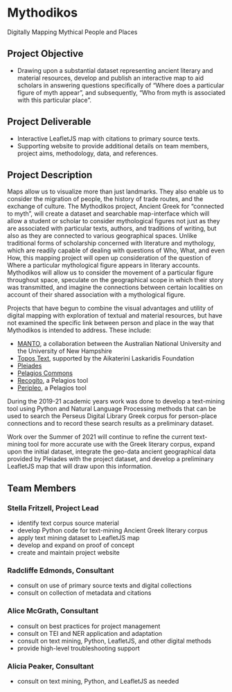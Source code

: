 # Mythodikos
Digitally Mapping Mythical People and Places

## Project Objective
- Drawing upon a substantial dataset representing ancient literary and material resources, develop and publish an interactive map to aid scholars in answering questions specifically of “Where does a particular figure of myth appear”, and subsequently, “Who from myth is associated with this particular place”.

## Project Deliverable
- Interactive LeafletJS map with citations to primary source texts.
- Supporting website to provide additional details on team members, project aims, methodology, data, and references.

## Project Description
Maps allow us to visualize more than just landmarks.  They also enable us to consider the migration of people, the history of trade routes, and the exchange of culture.  The Mythodikos project, Ancient Greek for “connected to myth”, will create a dataset and searchable map-interface which will allow a student or scholar to consider mythological figures not just as they are associated with particular texts, authors, and traditions of writing, but also as they are connected to various geographical spaces.  Unlike traditional forms of scholarship concerned with literature and mythology, which are readily capable of dealing with questions of Who, What, and even How, this mapping project will open up consideration of the question of Where a particular mythological figure appears in literary accounts.  Mythodikos will allow us to consider the movement of a particular figure throughout space, speculate on the geographical scope in which their story was transmitted, and imagine the connections between certain localities on account of their shared association with a mythological figure.

Projects that have begun to combine the visual advantages and utility of digital mapping with exploration of textual and material resources, but have not examined the specific link between person and place in the way that Mythodikos is intended to address.  These include: 
- [MANTO](https://www.manto-myth.org/), a collaboration between the Australian National University and the University of New Hampshire
- [Topos Text](https://topostext.org/index.php), supported by the Aikaterini Laskaridis Foundation
- [Pleiades](https://pleiades.stoa.org/)
- [Pelagios Commons](http://commons.pelagios.org/)
- [Recogito](https://recogito.pelagios.org/), a Pelagios tool
- [Peripleo](https://peripleo.pelagios.org/), a Pelagios tool

During the 2019-21 academic years work was done to develop a text-mining tool using Python and Natural Language Processing methods that can be used to search the Perseus Digital Library Greek corpus for person-place connections and to record these search results as a preliminary dataset. 

Work over the Summer of 2021 will continue to refine the current text-mining tool for more accurate use with the Greek literary corpus, expand upon the initial dataset, integrate the geo-data ancient geographical data provided by Pleiades with the project dataset, and develop a preliminary LeafletJS map that will draw upon this information. 

## Team Members
### Stella Fritzell, Project Lead
- identify text corpus source material
- develop Python code for text-mining Ancient Greek literary corpus
- apply text mining dataset to LeafletJS map
- develop and expand on proof of concept
- create and maintain project website

### Radcliffe Edmonds, Consultant
- consult on use of primary source texts and digital collections
- consult on collection of metadata and citations

### Alice McGrath, Consultant
- consult on best practices for project management
- consult on TEI and NER application and adaptation
- consult on text mining, Python, LeafletJS, and other digital methods
- provide high-level troubleshooting support

### Alicia Peaker, Consultant
- consult on text mining, Python, and LeafletJS as needed
